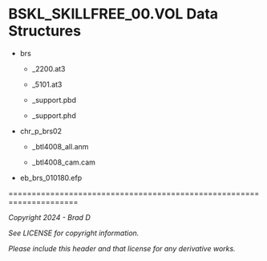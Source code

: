 # BSKL_SKILLFREE_00.VOL Data Structures

* brs

	* _2200.at3

	* _5101.at3

	* _support.pbd

	* _support.phd

* chr_p_brs02

	* _btl4008_all.anm

	* _btl4008_cam.cam

* eb_brs_010180.efp

=====================================================================

*Copyright 2024 - Brad D*

*See LICENSE for copyright information.*

*Please include this header and that license for any derivative works.*